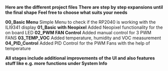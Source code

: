 **Here are the different project files** 
**There are step by step expansions until the final shape**
**Feel free to choose what suits your needs**

**00_Basic Menu**
Simple Menu to check if the RP2040 is working with the ILI9341 display
**01_Basic with Neopixel**
Added Neopixel functionality for the on board LED
**02_PWM FAN Control**
Added manual control for 3 PWM FANS
**03_TEMP_VOC** 
Added temperature, humidity and VOC measurement
**04_PID_Control**
Added PID Control for the PWM Fans with the help of temperature

**All stages include additional improvements of the UI and also features stuff like e.g. more functions under System Info**
